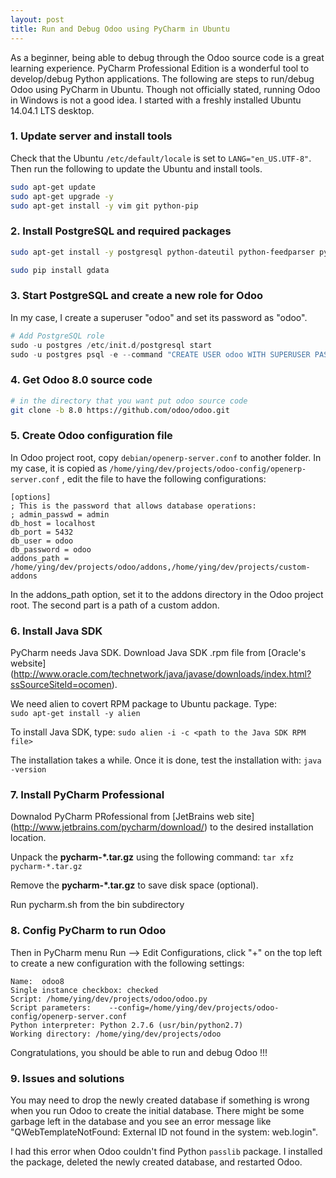 ```yaml
---
layout: post
title: Run and Debug Odoo using PyCharm in Ubuntu
---
```


As a beginner, being able to debug through the Odoo source code 
is a great learning experience. PyCharm Professional Edition is
a wonderful tool to develop/debug Python applications. The 
following are steps to run/debug Odoo using PyCharm in Ubuntu. 
Though not officially stated, running Odoo in Windows is not a 
good idea. I started with a freshly installed Ubuntu 14.04.1 LTS 
desktop. 

### 1. Update server and install tools

Check that the Ubuntu `/etc/default/locale` is set to `LANG="en_US.UTF-8"`.
Then run the following to update the Ubuntu and install tools.

```bash
sudo apt-get update
sudo apt-get upgrade -y
sudo apt-get install -y vim git python-pip
```

### 2. Install PostgreSQL and required packages

```bash
sudo apt-get install -y postgresql python-dateutil python-feedparser python-ldap python-libxslt1 python-lxml python-mako python-openid python-psycopg2 python-pybabel python-pychart python-pydot python-pyparsing python-reportlab python-simplejson python-tz python-vatnumber python-vobject python-webdav python-werkzeug python-xlwt python-yaml python-zsi python-docutils python-psutil python-mock python-unittest2 python-jinja2 python-pypdf python-decorator python-passlib

sudo pip install gdata
```

### 3. Start PostgreSQL and create a new role for Odoo

In my case, I create a superuser "odoo" and set its password as "odoo". 

```python
# Add PostgreSQL role
sudo -u postgres /etc/init.d/postgresql start 
sudo -u postgres psql -e --command "CREATE USER odoo WITH SUPERUSER PASSWORD 'odoo'"
```
 
### 4. Get Odoo 8.0 source code

```bash
# in the directory that you want put odoo source code 
git clone -b 8.0 https://github.com/odoo/odoo.git
``` 

### 5. Create Odoo configuration file

In Odoo project root, copy `debian/openerp-server.conf` to another 
folder. In my case, it is copied as 
`/home/ying/dev/projects/odoo-config/openerp-server.conf`
, edit the file to have the following configurations:

```
[options]
; This is the password that allows database operations:
; admin_passwd = admin
db_host = localhost
db_port = 5432
db_user = odoo
db_password = odoo
addons_path = /home/ying/dev/projects/odoo/addons,/home/ying/dev/projects/custom-addons
```

In the addons_path option, set it to the addons directory in the 
Odoo project root. The second part is a path of a custom addon. 

### 6. Install Java SDK

PyCharm needs Java SDK. Download Java SDK .rpm file from [Oracle's website]
(http://www.oracle.com/technetwork/java/javase/downloads/index.html?ssSourceSiteId=ocomen).

We need alien to covert RPM package to Ubuntu package. Type:   
`sudo apt-get install -y alien`

To install Java SDK, type: 
`sudo alien -i -c <path to the Java SDK RPM file>`

The installation takes a while. Once it is done, 
test the installation with: `java -version`

### 7. Install PyCharm Professional

Downalod PyCharm PRofessional from [JetBrains web site]
(http://www.jetbrains.com/pycharm/download/) to the desired installation
location.
 
Unpack the **pycharm-*.tar.gz** using the following command: 
`tar xfz pycharm-*.tar.gz`

Remove the **pycharm-*.tar.gz** to save disk space (optional).

Run pycharm.sh from the bin subdirectory


### 8. Config PyCharm to run Odoo

Then in PyCharm menu Run --> Edit Configurations, 
click "+" on the top left to create a new configuration 
with the following settings:

```
Name:  odoo8
Single instance checkbox: checked
Script: /home/ying/dev/projects/odoo/odoo.py
Script parameters:    --config=/home/ying/dev/projects/odoo-config/openerp-server.conf
Python interpreter: Python 2.7.6 (usr/bin/python2.7)
Working directory: /home/ying/dev/projects/odoo
```

Congratulations, you should be able to run and debug Odoo !!!

### 9. Issues and solutions

You may need to drop the newly created database if something is 
wrong when you run Odoo to create the initial database. 
There might be some garbage left in the database and 
you see an error message like "QWebTemplateNotFound: External 
ID not found in the system: web.login". 

I had this error when Odoo couldn't find Python `passlib` package.
I installed the package, deleted the newly created database, 
and restarted Odoo. 

